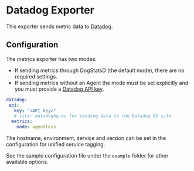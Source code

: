# Datadog Exporter

This exporter sends metric data to [Datadog](https://datadoghq.com).

## Configuration

The metrics exporter has two modes:
  - If sending metrics through DogStatsD (the default mode), there are no required settings. 
  - If sending metrics without an Agent the mode must be set explicitly and
      you must provide a [Datadog API key](https://app.datadoghq.com/account/settings#api).
 ```yaml
datadog:
  api:
    key: "<API key>"
    # site: datadoghq.eu for sending data to the Datadog EU site
   metrics:
     mode: agentless
 ```

The hostname, environment, service and version can be set in the configuration for unified service tagging.

See the sample configuration file under the `example` folder for other available options.

